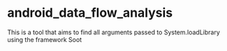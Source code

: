 # android_data_flow_analysis

This is a tool that aims to find all arguments passed to System.loadLibrary
using the framework Soot
